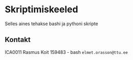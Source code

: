 # Skriptimiskeeled

Selles aines tehakse bashi ja pythoni skripte

## Kontakt

ICA0011 Rasmus Koit 159483 - bash
`elmet.orasson@ttu.ee`
